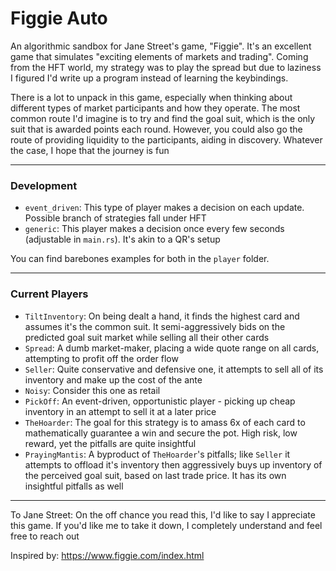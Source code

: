 # Figgie Auto
An algorithmic sandbox for Jane Street's game, "Figgie". It's an excellent game that simulates "exciting elements of markets and trading". Coming from the HFT world, my strategy was to play the spread but due to laziness I figured I'd write up a program instead of learning the keybindings.

There is a lot to unpack in this game, especially when thinking about different types of market participants and how they operate. The most common route I'd imagine is to try and find the goal suit, which is the only suit that is awarded points each round. However, you could also go the route of providing liquidity to the participants, aiding in discovery. Whatever the case, I hope that the journey is fun

<hr>

### Development
- `event_driven`: This type of player makes a decision on each update. Possible branch of strategies fall under HFT
- `generic`: This player makes a decision once every few seconds (adjustable in `main.rs`). It's akin to a QR's setup

You can find barebones examples for both in the `player` folder.

<hr>

### Current Players
- `TiltInventory`: On being dealt a hand, it finds the highest card and assumes it's the common suit. It semi-aggressively bids on the predicted goal suit market while selling all their other cards
- `Spread`: A dumb market-maker, placing a wide quote range on all cards, attempting to profit off the order flow
- `Seller`: Quite conservative and defensive one, it attempts to sell all of its inventory and make up the cost of the ante
- `Noisy`: Consider this one as retail
- `PickOff`: An event-driven, opportunistic player - picking up cheap inventory in an attempt to sell it at a later price
- `TheHoarder`: The goal for this strategy is to amass 6x of each card to mathematically guarantee a win and secure the pot. High risk, low reward, yet the pitfalls are quite insightful
- `PrayingMantis`: A byproduct of `TheHoarder`'s pitfalls; like `Seller` it attempts to offload it's inventory then aggressively buys up inventory of the perceived goal suit, based on last trade price. It has its own insightful pitfalls as well

<hr>

To Jane Street: On the off chance you read this, I'd like to say I appreciate this game. If you'd like me to take it down, I completely understand and feel free to reach out

Inspired by: https://www.figgie.com/index.html